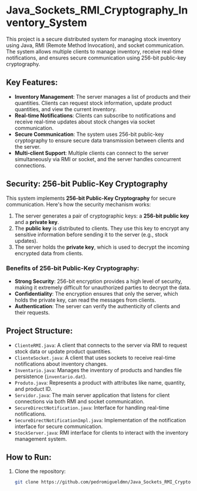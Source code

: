 # Java_Sockets_RMI_Cryptography_Inventory_System

This project is a secure distributed system for managing stock inventory using Java, RMI (Remote Method Invocation), and socket communication. The system allows multiple clients to manage inventory, receive real-time notifications, and ensures secure communication using 256-bit public-key cryptography.

## Key Features:
- **Inventory Management**: The server manages a list of products and their quantities. Clients can request stock information, update product quantities, and view the current inventory.
- **Real-time Notifications**: Clients can subscribe to notifications and receive real-time updates about stock changes via socket communication.
- **Secure Communication**: The system uses 256-bit public-key cryptography to ensure secure data transmission between clients and the server.
- **Multi-client Support**: Multiple clients can connect to the server simultaneously via RMI or socket, and the server handles concurrent connections.

## Security: 256-bit Public-Key Cryptography

This system implements **256-bit Public-Key Cryptography** for secure communication. Here's how the security mechanism works:

1. The server generates a pair of cryptographic keys: a **256-bit public key** and a **private key**.
2. The **public key** is distributed to clients. They use this key to encrypt any sensitive information before sending it to the server (e.g., stock updates).
3. The server holds the **private key**, which is used to decrypt the incoming encrypted data from clients.

### Benefits of 256-bit Public-Key Cryptography:
- **Strong Security**: 256-bit encryption provides a high level of security, making it extremely difficult for unauthorized parties to decrypt the data.
- **Confidentiality**: The encryption ensures that only the server, which holds the private key, can read the messages from clients.
- **Authentication**: The server can verify the authenticity of clients and their requests.

## Project Structure:
- `ClienteRMI.java`: A client that connects to the server via RMI to request stock data or update product quantities.
- `ClienteSocket.java`: A client that uses sockets to receive real-time notifications about inventory changes.
- `Inventario.java`: Manages the inventory of products and handles file persistence (`inventario.dat`).
- `Produto.java`: Represents a product with attributes like name, quantity, and product ID.
- `Servidor.java`: The main server application that listens for client connections via both RMI and socket communication.
- `SecureDirectNotification.java`: Interface for handling real-time notifications.
- `SecureDirectNotificationImpl.java`: Implementation of the notification interface for secure communication.
- `StockServer.java`: RMI interface for clients to interact with the inventory management system.

## How to Run:

1. Clone the repository:
   ```bash
   git clone https://github.com/pedromigueldmn/Java_Sockets_RMI_Cryptography_Inventory_System.git
